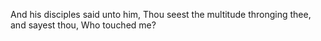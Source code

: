 And his disciples said unto him, Thou seest the multitude thronging thee, and sayest thou, Who touched me?
